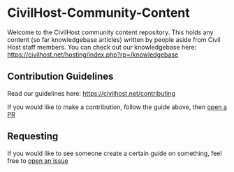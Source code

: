 # CivilHost-Community-Content
Welcome to the CivilHost community content repository. This holds any content (so far knowledgebase articles) written by people aside from Civil Host staff members.
You can check out our knowledgebase here: https://civilhost.net/hosting/index.php?rp=/knowledgebase


## Contribution Guidelines 

Read our guidelines here: https://civilhost.net/contributing

If you would like to make a contribution, follow the guide above, then [open a PR](https://github.com/Crazys-Corner/CivilHost-Community-Content/pulls)

## Requesting

If you would like to see someone create a certain guide on something, feel free to [open an issue](https://github.com/Crazys-Corner/CivilHost-Community-Content/issues)
